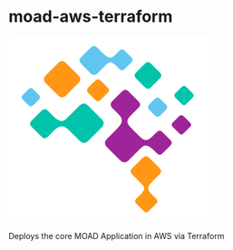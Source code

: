 # moad-aws-terraform

![MOAD](https://github.com/moffzilla/moad-aws-terraform/blob/main/images/moad.png)

Deploys the core MOAD Application in AWS via Terraform
